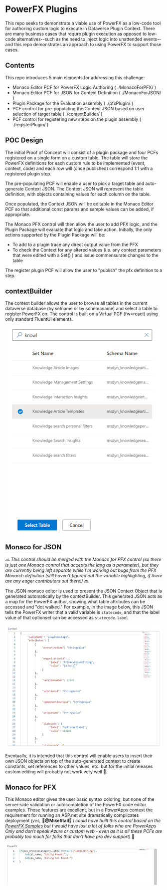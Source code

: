 # PowerFX Plugins

This repo seeks to demonstrate a viable use of PowerFX as a low-code tool for authoring custom logic to execute in Dataverse Plugin Context. There are many business cases that requre plugin execution as opposed to low-code alternatives--such as the need to inject logic into unattended events--and this repo demonstrates an approach to using PowerFX to support those cases.

## Contents

This repo introduces 5 main elements for addressing this challenge:
- Monaco Editor PCF for PowerFX Logic Authoring ( ./MonacoForPFX/ )
- Monaco Editor PCF for JSON for Context Definition ( ./MonacoForJSON/ )
- Plugin Package for the Evaluation assembly ( ./pfxPlugin/ )
- PCF control for pre-populating the Context JSON based on user selection of target table ( ./contextBuilder/ )
- PCF control for registering new steps on the plugin assembly ( ./registerPlugin/ )

## POC Design

The initial Proof of Concept will consist of a plugin package and four PCFs registered on a single form on a custom table. The table will store the PowerFX definitions for each custom rule to be implemented (event, context, code) and each row will (once published) correspond 1:1 with a registered plugin step.

The pre-populating PCF will enable a user to pick a target table and auto-generate Context JSON. The Context JSON will represent the table definition, with objects containing values for each column on the table.

Once populated, the Context JSON will be editable in the Monaco Editor PCF so that additional const params and sample values can be added, if appropriate.

The Monaco PFX control will then allow the user to add PFX logic, and the Plugin Package will evaluate that logic and take action. Initially, the only actions supported by the Plugin Package will be:

- To add to a plugin trace any direct output value from the PFX
- To check the Context for any altered values (i.e. any context parameters that were edited with a Set() ) and issue commensurate changes to the table

The register plugin PCF will allow the user to "publish" the pfx definition to a step.

## contextBuilder
The context builder allows the user to browse all tables in the current dataverse database (by setname or by schemaname) and select a table to register PowerFX on. The control is built on a Virtual PCF (fw=react) using only standard FluentUI elements.

![context builder](./img/contextBuilder.png "contextBuilder PCF Control")

## Monaco for JSON

🔜 *This control should be merged with the Monaco for PFX control (so there is just one Monaco control that accepts the lang as a parameter), but they are currently being left separate while I'm working out bugs from the PFX Monarch definition (still haven't figured out the variable highlighting, if there are any eager contributors out there!)* 🔜

The JSON monaco editor is used to present the JSON Context Object that is generated automatically by the contextBuilder. This generated JSON acts as a map for the PowerFX author, showing what table attributes can be accessed and "dot walked." For example, in the image below, this JSON tells the PowerFX writer that a valid variable is ```statecode```, and that the label value of that optionset can be accessed as ```statecode.label```

![JSON Monaco Editor](./img/json.png "Monaco editor for JSON")

Eventually, it is intended that this control will enable users to insert their own JSON objects on top of the auto-generated context to create constants, set references to other values, etc. but for the initial releases custom editing will probably not work very well 🤷.

## Monaco for PFX

This Monaco editor gives the user basic syntax coloring, but none of the server-side validation or autocompletion of the PowerFX code editor examples. Those features are excellent, but in a PowerApps context the requirement for running an ASP.net site dramatically complicates deployment *(yes,* __🙏@MikeStall🙏__ *I could have built this control based on the [PowerFX Samples](https://github.com/microsoft/power-fx-host-samples) but I would have lost a lot of folks who are PowerApps Only and don't speak Azure or custom web - even as it is all these PCFs are probably too much for folks that don't have pro dev support)* 🤯

![Power FX Monaco Code Editor](img/pfx.png "PowerFX Monaco Code Editor")
